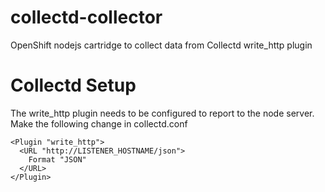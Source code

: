 collectd-collector
==================

OpenShift nodejs cartridge to collect data from Collectd write_http plugin

Collectd Setup
==================
The write_http plugin needs to be configured to report to the node server.
Make the following change in collectd.conf

```
<Plugin "write_http">
  <URL "http://LISTENER_HOSTNAME/json">
    Format "JSON"
  </URL>
</Plugin>
```
